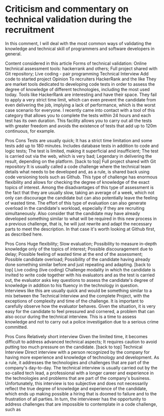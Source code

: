 # Criticism and commentary on technical validation during the recruitment

In this comment, I will deal with the most common ways of validating the knowledge and technical skill of programmers and software developers in general.

Content considered in this article
Forms of technical validation:
Online technical assessment tools: hackerrank and others;
Full project shared with Git repository;
Live coding - pair programming
Technical Interview
Add code to started project
Opinion
To recruiters
HackerRank and the like
They are market tools dedicated to developing code tests in order to assess the degree of knowledge of different technologies, including the most used today.
Tools like HackerRank are interesting and have their space. They fail to apply a very strict time limit, which can even prevent the candidate from even delivering the job, implying a lack of performance, which is the worst case scenario for everyone. I recently came into contact with a tool of this category that allows you to complete the tests within 24 hours and each test has its own duration. This facility allows you to carry out all the tests with greater freedom and avoids the existence of tests that add up to 120m continuous, for example.

Pros Cons
Tests are usually quick; It has a strict time limitation and some tests add up to 180 minutes.
Includes database tests in addition to code and logic tests; The test is limited, making it superficial and insufficient;
The test is carried out via the web, which is very bad;
Legendary in delivering the result, depending on the platform.
[back to top]
Full project shared with Git repository
It is usually called a code challenge where the technical team details what needs to be developed and, as a rule, is shared back using code versioning tools such as Github.
This type of challenge has enormous flexibility and allows for checking the degree of knowledge of the exact topics of interest. Among the disadvantages of this type of assessment is the fact that they are usually slow, taking an average of a week, which not only can discourage the candidate but can also potentially leave the feeling of wasted time. The effort of this type of evaluation can also generate overload in the candidate's workload, especially if they are recruiting simultaneously.
Also consider that the candidate may have already developed something similar to what will be required in this new process in a previous challenge, that is, he will just rewrite and adapt the necessary parts to meet the description. In that case it's worth looking at Github first, as described here.

Pros Cons
Huge flexibility; Slow evaluation;
Possibility to measure in-depth knowledge only of the topics of interest; Possible discouragement due to delay;
Possible feeling of wasted time at the end of the assessment;
Possible candidate overload;
Possibility of the candidate having already done something similar before and just repeating and adapting.
[back to top]
Live coding (live coding)
Challenge modality in which the candidate is invited to write code together with his evaluators and as the test is carried out, the evaluator asks key questions to assess the candidate's degree of knowledge in addition to his fluency in the technology in question.
Interviews like this are usually quick and would be something similar to a mix between the Technical Interview and the complete Project, with the exceptions of complexity and time of the challenge.
It is important to carefully observe how the evaluator behaves. Given the situation, it is very easy for the candidate to feel pressured and cornered, a problem that can also occur during the technical interview.
This is a time to assess knowledge and not to carry out a police investigation due to a serious crime committed.

Pros Cons
Relatively short interview Given the limited time, it becomes difficult to address advanced technical aspects;
It requires caution to avoid putting too much pressure on the candidate.
[back to top]
Technical Interview
Direct interview with a person recognized by the company for having more experience and knowledge of technology and development. As a rule, it addresses the technologies and challenges that are part of the company's day-to-day.
The technical interview is usually carried out by the so-called tech lead, a professional with a longer career and experience in the technologies and problems that are part of the company's business. Unfortunately, this interview is too subjective and does not necessarily reflect the true degree of knowledge and experience of the candidate, which ends up making possible a hiring that is doomed to failure and to the frustration of all parties.
In turn, the interviewer has the opportunity to address challenges that are impossible to contemplate in a code challenge, such as